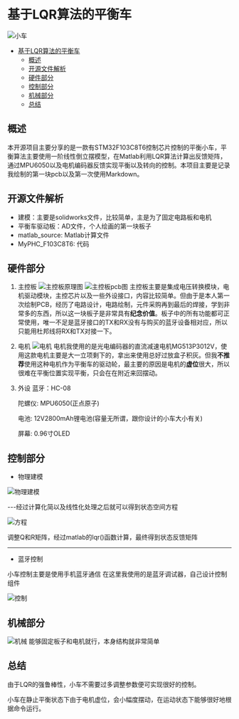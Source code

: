 # 基于LQR算法的平衡车

![小车](./picture/robot.jpg)

- [基于LQR算法的平衡车](#基于lqr算法的平衡车)
  - [概述](#概述)
  - [开源文件解析](#开源文件解析)
  - [硬件部分](#硬件部分)
  - [控制部分](#控制部分)
  - [机械部分](#机械部分)
  - [总结](#总结)
## 概述

  本开源项目主要分享的是一款有STM32F103C8T6控制芯片控制的平衡小车，平衡算法主要使用一阶线性倒立摆模型，在Matlab利用LQR算法计算出反馈矩阵，通过MPU6050以及电机编码器反馈实现平衡以及转向的控制。本项目主要是记录我绘制的第一块pcb以及第一次使用Markdown。

## 开源文件解析

* 建模：主要是solidworks文件，比较简单，主是为了固定电路板和电机
* 平衡车驱动板：AD文件，个人绘画的第一块板子
* matlab_source: Matlab计算文件
* MyPHC_F103C8T6: 代码

## 硬件部分

1. 主控板
    ![主控板原理图](./picture/1.png)
    ![主控板pcb图](./picture/2.png)
    主控板主要是集成电压转换模块，电机驱动模块，主控芯片以及一些外设接口，内容比较简单。但由于是本人第一次绘制PCB，经历了电路设计，电路绘制，元件采购再到最后的焊接，学到非常多的东西，所以这一块板子是非常具有**纪念价值**。板子中的所有功能都可正常使用，唯一不足是蓝牙接口的TX和RX没有与购买的蓝牙设备相对应，所以只能用杜邦线将RX和TX对接一下。

2. 电机
    ![电机](./picture/3.jpg)
    电机我使用的是光电编码器的直流减速电机MG513P3012V，使用这款电机主要是大一立项剩下的，拿出来使用总好过放盒子积灰。但我**不推荐**使用这种电机作为平衡车的驱动轮，最主要的原因是电机的**虚位**很大，所以很难在平衡位置实现平衡，只会在在附近来回摆动。

3. 外设
    蓝牙：HC-08

    陀螺仪: MPU6050(正点原子)

    电池: 12V2800mAh锂电池(容量无所谓，跟你设计的小车大小有关)

    屏幕: 0.96寸OLED

## 控制部分

* 物理建模

![物理建模](./picture/4.png)

---经过计算化简以及线性化处理之后就可以得到状态空间方程

![方程](./picture/5.png)

调整Q和R矩阵，经过matlab的lqr()函数计算，最终得到状态反馈矩阵

---

* 蓝牙控制
  
小车控制主要是使用手机蓝牙通信
在这里我使用的是蓝牙调试器，自己设计控制组件

![控制](./picture/6.jpg)

## 机械部分

![机械](./picture/7.png)
能够固定板子和电机就行，本身结构就非常简单

## 总结

由于LQR的强鲁棒性，小车不需要过多调整参数便可实现很好的控制。

小车在静止平衡状态下由于电机虚位，会小幅度摆动，在运动状态下能够很好地根据命令运行。

